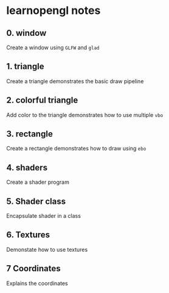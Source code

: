 # learnopengl notes

## 0. window

Create a window using `GLFW` and `glad`

## 1. triangle

Create a triangle demonstrates the basic draw pipeline

## 2. colorful triangle

Add color to the triangle demonstrates how to use multiple `vbo`

## 3. rectangle

Create a rectangle demonstrates how to draw using `ebo`

## 4. shaders

Create a shader program

## 5. Shader class

Encapsulate shader in a class

## 6. Textures

Demonstate how to use textures

## 7 Coordinates

Explains the coordinates
